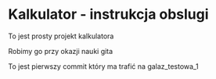 # Kalkulator - instrukcja obslugi

To jest prosty projekt kalkulatora

Robimy go przy okazji nauki gita

To jest pierwszy commit który ma trafić na galaz_testowa_1